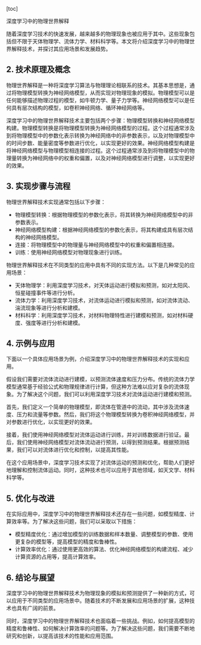 
[toc]                    
                
                
深度学习中的物理世界解释

随着深度学习技术的快速发展，越来越多的物理现象也被应用于其中。这些现象包括但不限于天体物理学、流体力学、材料科学等。本文将介绍深度学习中的物理世界解释技术，并探讨其应用场景和发展趋势。

## 2. 技术原理及概念

物理世界解释是一种将深度学习算法与物理理论相联系的技术。其基本思想是，通过将物理模型转换为神经网络模型，从而实现对物理现象的模拟。物理模型可以是任何能够描述物理过程的模型，如牛顿力学、量子力学等。神经网络模型可以是任何具有层次结构的模型，如卷积神经网络、循环神经网络等。

深度学习中的物理世界解释技术主要包括两个步骤：物理模型转换和神经网络模型构建。物理模型转换是将物理模型转换为神经网络模型的过程。这个过程通常涉及到将物理模型中的参数化表示转换为神经网络中的非参数表示，以及对物理模型中的时间步数、能量密度等参数进行优化，以实现更好的效果。神经网络模型构建是将神经网络模型与物理模型相连接的过程。这个过程通常涉及到将物理模型中的物理量转换为神经网络中的权重和偏置，以及对神经网络模型进行调整，以实现更好的效果。

## 3. 实现步骤与流程

物理世界解释技术实现通常包括以下步骤：

- 物理模型转换：根据物理模型的参数化表示，将其转换为神经网络模型中的非参数表示。
- 神经网络模型构建：根据神经网络模型的参数化表示，将其构建成具有层次结构的神经网络模型。
- 连接：将物理模型中的物理量与神经网络模型中的权重和偏置相连接。
- 训练：使用神经网络模型对物理现象进行训练。

物理世界解释技术在不同类型的应用中具有不同的实现方法。以下是几种常见的应用场景：

- 天体物理学：利用深度学习技术，对天体运动进行模拟和预测，如对太阳风、恒星碰撞事件等进行分析。
- 流体力学：利用深度学习技术，对流体运动进行模拟和预测，如对流体流动、湍流现象等进行分析和建模。
- 材料科学：利用深度学习技术，对材料物理特性进行建模和预测，如对材料硬度、强度等进行分析和建模。

## 4. 示例与应用

下面以一个具体应用场景为例，介绍深度学习中的物理世界解释技术的实现和应用。

假设我们需要对流体流动进行建模，以预测流体速度和压力分布。传统的流体力学模型通常基于经验公式和物理规律进行计算，但这种方法难以应对复杂的流体现象。为了解决这个问题，我们可以利用深度学习技术对流体运动进行建模和预测。

首先，我们定义一个简单的物理模型，即流体在管道中的流动，其中涉及流体速度、压力和流量等参数。然后，我们将这个物理模型转换为卷积神经网络模型，并对参数进行优化，以实现更好的效果。

接着，我们使用神经网络模型对流体运动进行训练，并对训练数据进行验证。最后，我们使用神经网络模型对流体流动进行预测，以得到预测结果。根据预测结果，我们可以对流体进行优化和控制，以提高其性能。

在这个应用场景中，深度学习技术实现了对流体运动的预测和优化，帮助人们更好地理解和控制流体运动。同时，这种技术也可以应用于其他领域，如天文学、材料科学等。

## 5. 优化与改进

在实际应用中，深度学习中的物理世界解释技术还存在一些问题，如模型精度、计算效率等。为了解决这些问题，我们可以采取以下措施：

- 模型精度优化：通过增加模型的训练数据和样本数量、调整模型的参数、使用更复杂的模型等，提高模型的精度和鲁棒性。
- 计算效率优化：通过使用更高效的算法、优化神经网络模型的构建流程、减少计算资源的占用等，提高计算效率。

## 6. 结论与展望

深度学习中的物理世界解释技术为物理现象的模拟和预测提供了一种新的方式，可以应用于不同类型的应用场景中。随着技术的不断发展和应用场景的扩展，这种技术也具有广阔的前景。

同时，深度学习中的物理世界解释技术也面临着一些挑战。例如，如何提高模型的精度和鲁棒性、如何解决计算效率的问题等。为了解决这些问题，我们需要不断地研究和创新，以提高该技术的性能和应用范围。

